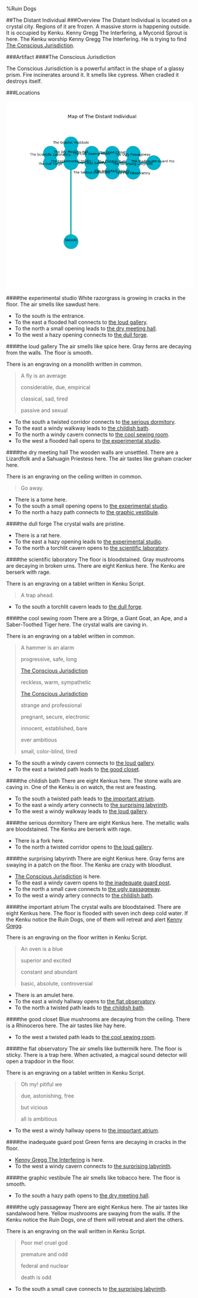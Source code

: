 %Ruin Dogs

##The Distant Individual
###Overview
The Distant Individual is located on a crystal city. Regions of it are frozen. A massive storm is happening outside. It is occupied by Kenku. <a name="Kenny-Gregg-The-Interfering"></a>Kenny Gregg The Interfering, a Myconid Sprout is here. The Kenku worship Kenny Gregg The Interfering. He  is trying to find [The Conscious Jurisdiction](#The-Conscious-Jurisdiction). 



###Artifact
####<a name="The-Conscious-Jurisdiction"></a>The Conscious Jurisdiction


The Conscious Jurisdiction is a powerful artifact in the shape of a glassy prism. Fire incinerates around it. It smells like cypress. When cradled it destroys itself. 





###Locations


![](../v1/images/The-Distant-Individual.png)

####<a name="the-experimental-studio"></a>the experimental studio
White razorgrass is growing in cracks in the floor. The air smells like sawdust here. 



* To the south is the entrance.
* To the east a flooded hall connects to [the loud gallery](#the-loud-gallery).
* To the north a small opening leads to [the dry meeting hall](#the-dry-meeting-hall).
* To the west a hazy opening connects to [the dull forge](#the-dull-forge).


####<a name="the-loud-gallery"></a>the loud gallery
The air smells like spice here. Gray ferns are decaying from the walls. The floor is smooth. 

There is an engraving on a monolith written in common. 

> A fly is an average
>
> considerable, due, empirical
>
> classical, sad, tired
>
> passive and sexual
>


* To the south a twisted corridor connects to [the serious dormitory](#the-serious-dormitory).
* To the east a windy walkway leads to [the childish bath](#the-childish-bath).
* To the north a windy cavern connects to [the cool sewing room](#the-cool-sewing-room).
* To the west a flooded hall opens to [the experimental studio](#the-experimental-studio).


####<a name="the-dry-meeting-hall"></a>the dry meeting hall
The wooden walls are unsettled. There are a Lizardfolk and a Sahuagin Priestess here. The air tastes like graham cracker here. 

There is an engraving on the ceiling written in common. 

> Go away.
>


* There is a tome here.
* To the south a small opening opens to [the experimental studio](#the-experimental-studio).
* To the north a hazy path connects to [the graphic vestibule](#the-graphic-vestibule).


####<a name="the-dull-forge"></a>the dull forge
The crystal walls are pristine. 



* There is a rat here.
* To the east a hazy opening leads to [the experimental studio](#the-experimental-studio).
* To the north a torchlit cavern opens to [the scientific laboratory](#the-scientific-laboratory).


####<a name="the-scientific-laboratory"></a>the scientific laboratory
The floor is bloodstained. Gray mushrooms are decaying in broken urns. There are eight Kenkus here. The Kenku are berserk with rage. 

There is an engraving on a tablet written in Kenku Script. 

> A trap ahead.
>


* To the south a torchlit cavern leads to [the dull forge](#the-dull-forge).


####<a name="the-cool-sewing-room"></a>the cool sewing room
There are a Stirge, a Giant Goat, an Ape, and a Saber-Toothed Tiger here. The crystal walls are caving in. 

There is an engraving on a tablet written in common. 

> A hammer is an alarm
>
> progressive, safe, long
>
> [The Conscious Jurisdiction](#The-Conscious-Jurisdiction)
>
> reckless, warm, sympathetic
>
> [The Conscious Jurisdiction](#The-Conscious-Jurisdiction)
>
> strange and professional
>
> pregnant, secure, electronic
>
> innocent, established, bare
>
> ever ambitious
>
> small, color-blind, tired
>


* To the south a windy cavern connects to [the loud gallery](#the-loud-gallery).
* To the east a twisted path leads to [the good closet](#the-good-closet).


####<a name="the-childish-bath"></a>the childish bath
There are eight Kenkus here. The stone walls are caving in. One of the Kenku is on watch, the rest are feasting. 



* To the south a twisted path leads to [the important atrium](#the-important-atrium).
* To the east a windy artery connects to [the surprising labyrinth](#the-surprising-labyrinth).
* To the west a windy walkway leads to [the loud gallery](#the-loud-gallery).


####<a name="the-serious-dormitory"></a>the serious dormitory
There are eight Kenkus here. The metallic walls are bloodstained. The Kenku are berserk with rage. 



* There is a fork here.
* To the north a twisted corridor opens to [the loud gallery](#the-loud-gallery).


####<a name="the-surprising-labyrinth"></a>the surprising labyrinth
There are eight Kenkus here. Gray ferns are swaying in a patch on the floor. The Kenku are crazy with bloodlust. 



* [The Conscious Jurisdiction](#The-Conscious-Jurisdiction) is here.
* To the east a windy cavern opens to [the inadequate guard post](#the-inadequate-guard-post).
* To the north a small cave connects to [the ugly passageway](#the-ugly-passageway).
* To the west a windy artery connects to [the childish bath](#the-childish-bath).


####<a name="the-important-atrium"></a>the important atrium
The crystal walls are bloodstained. There are eight Kenkus here. The floor is flooded with seven inch deep cold water. If the Kenku notice the Ruin Dogs, one of them will retreat and alert [Kenny Gregg](#Kenny-Gregg). 

There is an engraving on the floor written in Kenku Script. 

> An oven is a blue
>
> superior and excited
>
> constant and abundant
>
> basic, absolute, controversial
>


* There is an amulet here.
* To the east a windy hallway opens to [the flat observatory](#the-flat-observatory).
* To the north a twisted path leads to [the childish bath](#the-childish-bath).


####<a name="the-good-closet"></a>the good closet
Blue mushrooms are decaying from the ceiling. There is a Rhinoceros here. The air tastes like hay here. 



* To the west a twisted path leads to [the cool sewing room](#the-cool-sewing-room).


####<a name="the-flat-observatory"></a>the flat observatory
The air smells like buttermilk here. The floor is sticky. There is a trap here. When activated, a magical sound detector will open a trapdoor in the floor. 

There is an engraving on a tablet written in Kenku Script. 

> Oh my! pitiful we
>
> due, astonishing, free
>
> but vicious
>
> all is ambitious
>


* To the west a windy hallway opens to [the important atrium](#the-important-atrium).


####<a name="the-inadequate-guard-post"></a>the inadequate guard post
Green ferns are decaying in cracks in the floor. 



* [Kenny Gregg The Interfering](#Kenny-Gregg-The-Interfering) is here.
* To the west a windy cavern connects to [the surprising labyrinth](#the-surprising-labyrinth).


####<a name="the-graphic-vestibule"></a>the graphic vestibule
The air smells like tobacco here. The floor is smooth. 



* To the south a hazy path opens to [the dry meeting hall](#the-dry-meeting-hall).


####<a name="the-ugly-passageway"></a>the ugly passageway
There are eight Kenkus here. The air tastes like sandalwood here. Yellow mushrooms are swaying from the walls. If the Kenku notice the Ruin Dogs, one of them will retreat and alert the others. 

There is an engraving on the wall written in Kenku Script. 

> Poor me! cruel god
>
> premature and odd
>
> federal and nuclear
>
> death is odd
>


* To the south a small cave connects to [the surprising labyrinth](#the-surprising-labyrinth).


